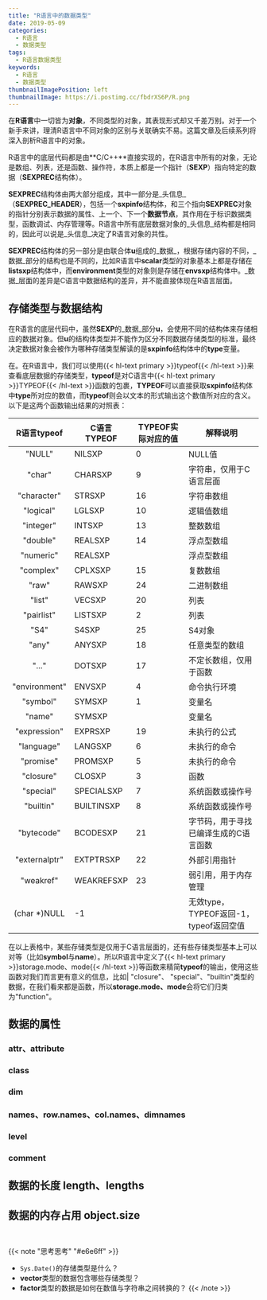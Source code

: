 ```yaml
---
title: "R语言中的数据类型"
date: 2019-05-09
categories:
  - R语言
  - 数据类型
tags:
  - R语言数据类型
keywords:
  - R语言
  - 数据类型
thumbnailImagePosition: left
thumbnailImage: https://i.postimg.cc/fbdrXS6P/R.png
---
```


在**R语言**中一切皆为**对象**，不同类型的对象，其表现形式却又千差万别。对于一个新手来讲，理清R语言中不同对象的区别与关联确实不易。这篇文章及后续系列将深入剖析R语言中的对象。
<!--more-->

<!-- toc -->

R语言中的底层代码都是由**C/C++**直接实现的，在R语言中所有的对象，无论是数组、列表，还是函数、操作符，本质上都是一个指针（**SEXP**）指向特定的数据（**SEXPREC**结构体）。

**SEXPREC**结构体由两大部分组成，其中一部分是_头信息_（**SEXPREC_HEADER**），包括一个**sxpinfo**结构体，和三个指向**SEXPREC**对象的指针分别表示数据的属性、上一个、下一个**数据节点**，其作用在于标识数据类型，函数调试、内存管理等。R语言中所有底层数据对象的_头信息_结构都是相同的，因此可以说是_头信息_决定了R语言对象的共性。

**SEXPREC**结构体的另一部分是由联合体**u**组成的_数据_，根据存储内容的不同，_数据_部分的结构也是不同的，比如R语言中**scalar**类型的对象基本上都是存储在**listsxp**结构体中，而**environment**类型的对象则是存储在**envsxp**结构体中。_数据_层面的差异是C语言中数据结构的差异，并不能直接体现在R语言层面。

## 存储类型与数据结构

在R语言的底层代码中，虽然**SEXP**的_数据_部分**u**，会使用不同的结构体来存储相应的数据对象。但**u**的结构体类型并不能作为区分不同数据存储类型的标准，最终决定数据对象会被作为哪种存储类型解读的是**sxpinfo**结构体中的**type**变量。

在。在R语言中，我们可以使用{{< hl-text primary >}}typeof{{< /hl-text >}}来查看底层数据的存储类型，**typeof**是对C语言中{{< hl-text primary >}}TYPEOF{{< /hl-text >}}函数的包裹，**TYPEOF**可以直接获取**sxpinfo**结构体中**type**所对应的数值，而**typeof**则会以文本的形式输出这个数值所对应的含义。以下是这两个函数输出结果的对照表：

|  R语言typeof  | C语言TYPEOF | TYPEOF实际对应的值 | 解释说明 
|:-------------:|-------------|--------------------|------------------
| "NULL"        | NILSXP      | 0                  | NULL值
| "char"        | CHARSXP 	  | 9                  | 字符串，仅用于C语言层面
| "character"   |	STRSXP	    | 16                 | 字符串数组
| "logical"     |	LGLSXP      | 10                 | 逻辑值数组
| "integer"     |	INTSXP      | 13                 | 整数数组
| "double"      | REALSXP	    | 14                 | 浮点型数组
| "numeric"     |	REALSXP	    |                    | 浮点型数组
| "complex"     |	CPLXSXP	    | 15                 | 复数数组
| "raw"         | RAWSXP      | 24                 | 二进制数组
| "list"        | VECSXP      | 20                 | 列表
| "pairlist"    |	LISTSXP	    | 2                  | 列表
| "S4"          | S4SXP       | 25                 | S4对象
| "any"         | ANYSXP	    | 18                 | 任意类型的数组
| "..."         | DOTSXP	    | 17                 | 不定长数组，仅用于函数
| "environment" |	ENVSXP      | 4                  | 命令执行环境
| "symbol"      | SYMSXP      | 1                  | 变量名
| "name"        | SYMSXP	    |                    | 变量名
| "expression"  |	EXPRSXP	    | 19                 | 未执行的公式
| "language"    |	LANGSXP     | 6                  | 未执行的命令
| "promise"     |	PROMSXP     | 5                  | 未执行的命令
| "closure"     |	CLOSXP	    | 3                  | 函数
| "special"     |	SPECIALSXP  | 7                  | 系统函数或操作号
| "builtin"     |	BUILTINSXP  | 8                  | 系统函数或操作号
| "bytecode"    |	BCODESXP    | 21                 | 字节码，用于寻找已编译生成的C语言函数
| "externalptr" |	EXTPTRSXP   | 22                 | 外部引用指针
| "weakref"     | WEAKREFSXP  | 23                 | 弱引用，用于内存管理
| (char *)NULL  | -1	        |                    | 无效type，TYPEOF返回-1，typeof返回空值

在以上表格中，某些存储类型是仅用于C语言层面的，还有些存储类型基本上可以对等（比如**symbol**与**name**）。所以R语言中定义了{{< hl-text primary >}}storage.mode、mode{{< /hl-text >}}等函数来精简**typeof**的输出，使用这些函数对我们而言更有意义的信息，比如| "closure"、 "special"、"builtin"类型的数据，在我们看来都是函数，所以**storage.mode、mode**会将它们归类为"function"。

## 数据的属性

### attr、attribute

### class

### dim

### names、row.names、col.names、dimnames

### level

### comment

## 数据的长度 length、lengths


## 数据的内存占用 object.size

<br>

{{< note "思考思考" "#e6e6ff" >}}
- `Sys.Date()`的存储类型是什么？
- **vector**类型的数据包含哪些存储类型？
- **factor**类型的数据是如何在数值与字符串之间转换的？
{{< /note >}}

<br>
